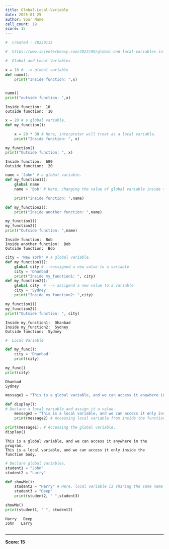 ```yaml
---
title: Global-Local-Variable
date: 2025-01-25
author: Your Name
cell_count: 19
score: 15
---
```


```python
#  created : 20250113
```


```python
#  https://www.scientecheasy.com/2022/09/global-and-local-variables-in-python.html/
```


```python
#  Global and Local Variables
```


```python
x = 10 # --> global variable
def numm():
    print("Inside function: ",x)
    
```


```python
numm()
print("outside function: ",x)
```

    Inside function:  10
    outside function:  10



```python
x = 20 # a global variable.
def my_function():

    x = 20 * 30 # Here, interpreter will treat as a local variable.
    print("Inside function: ", x)
```


```python
my_function()
print("Outside function: ", x)
```

    Inside function:  600
    Outside function:  20



```python
name = 'John' # a global variable.
def my_function1():
    global name
    name = 'Bob' # Here, changing the value of global variable inside the

    print("Inside function: ",name)
```


```python
def my_function2():
    print("Inside another function: ",name)
```


```python
my_function1()
my_function2()
print("Outside function: ",name)
```

    Inside function:  Bob
    Inside another function:  Bob
    Outside function:  Bob



```python
city = 'New York' # a global variable.
def my_function1():
    global city # -->assigned a new value to a variable
    city = 'Dhanbad'
    print("Inside my_function1: ", city)
def my_function2():
    global city  # --> assigend a new value to a variable
    city = 'Sydney'
    print("Inside my_function2: ",city)
```


```python
my_function1()
my_function2()
print("Outside function: ", city)
```

    Inside my_function1:  Dhanbad
    Inside my_function2:  Sydney
    Outside function:  Sydney



```python
#  Local Variable
```


```python
def my_func():
    city = 'Dhanbad'
    print(city)

```


```python
my_func()
print(city)
```

    Dhanbad
    Sydney



```python
message1 = "This is a global variable, and we can access it anywhere in the program."
```


```python
def display():
# Declare a local variable and assign it a value.
    message2 = "This is a local variable, and we can access it only inside the function body."
    print(message2) # Accessing local variable from inside the function.

print(message1); # Accessing the global variable.
display() 
```

    This is a global variable, and we can access it anywhere in the program.
    This is a local variable, and we can access it only inside the function body.



```python
# Declare global variables.
student1 = "John"
student2 = "Larry"

def showMe():
    student2 = "Harry" # Here, local variable is sharing the same name as global variable.
    student3 = "Deep"
    print(student2, " ",student3)

showMe()
print(student1, " ", student2)
```

    Harry   Deep
    John   Larry



```python

```


---
**Score: 15**